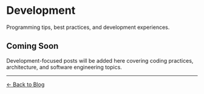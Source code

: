 # Development

Programming tips, best practices, and development experiences.

## Coming Soon

Development-focused posts will be added here covering coding practices, architecture, and software engineering topics.

---

[← Back to Blog](../../index.md)
